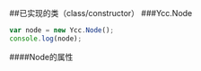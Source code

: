##已实现的类（class/constructor）
###Ycc.Node
```javascript
var node = new Ycc.Node();
console.log(node);
```
####Node的属性
